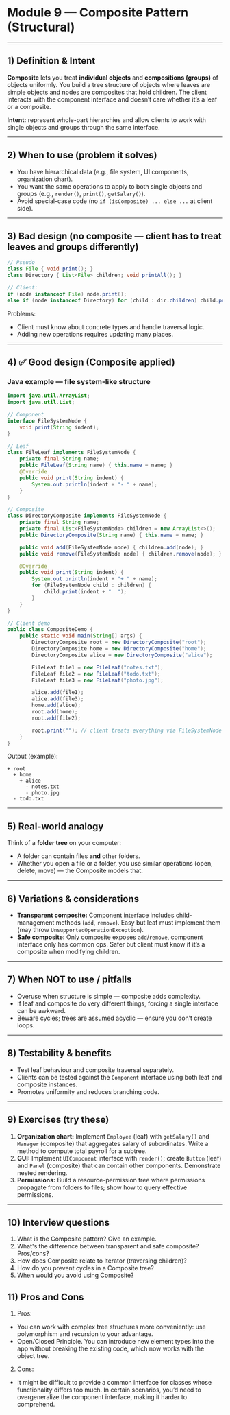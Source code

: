 # Module 9 — Composite Pattern (Structural)

---

## 1) Definition & Intent

**Composite** lets you treat **individual objects** and **compositions (groups)** of objects uniformly.
You build a tree structure of objects where leaves are simple objects and nodes are composites that hold children. The client interacts with the component interface and doesn’t care whether it’s a leaf or a composite.

**Intent:** represent whole-part hierarchies and allow clients to work with single objects and groups through the same interface.

---

## 2) When to use (problem it solves)

* You have hierarchical data (e.g., file system, UI components, organization chart).
* You want the same operations to apply to both single objects and groups (e.g., `render()`, `print()`, `getSalary()`).
* Avoid special-case code (no `if (isComposite) ... else ...` at client side).

---

## 3) Bad design (no composite — client has to treat leaves and groups differently)

```java
// Pseudo
class File { void print(); }
class Directory { List<File> children; void printAll(); }

// Client:
if (node instanceof File) node.print();
else if (node instanceof Directory) for (child : dir.children) child.print();
```

Problems:

* Client must know about concrete types and handle traversal logic.
* Adding new operations requires updating many places.

---

## 4) ✅ Good design (Composite applied)

### Java example — file system-like structure

```java
import java.util.ArrayList;
import java.util.List;

// Component
interface FileSystemNode {
    void print(String indent);
}

// Leaf
class FileLeaf implements FileSystemNode {
    private final String name;
    public FileLeaf(String name) { this.name = name; }
    @Override
    public void print(String indent) {
        System.out.println(indent + "- " + name);
    }
}

// Composite
class DirectoryComposite implements FileSystemNode {
    private final String name;
    private final List<FileSystemNode> children = new ArrayList<>();
    public DirectoryComposite(String name) { this.name = name; }

    public void add(FileSystemNode node) { children.add(node); }
    public void remove(FileSystemNode node) { children.remove(node); }

    @Override
    public void print(String indent) {
        System.out.println(indent + "+ " + name);
        for (FileSystemNode child : children) {
            child.print(indent + "  ");
        }
    }
}

// Client demo
public class CompositeDemo {
    public static void main(String[] args) {
        DirectoryComposite root = new DirectoryComposite("root");
        DirectoryComposite home = new DirectoryComposite("home");
        DirectoryComposite alice = new DirectoryComposite("alice");

        FileLeaf file1 = new FileLeaf("notes.txt");
        FileLeaf file2 = new FileLeaf("todo.txt");
        FileLeaf file3 = new FileLeaf("photo.jpg");

        alice.add(file1);
        alice.add(file3);
        home.add(alice);
        root.add(home);
        root.add(file2);

        root.print(""); // client treats everything via FileSystemNode
    }
}
```

Output (example):

```
+ root
  + home
    + alice
      - notes.txt
      - photo.jpg
  - todo.txt
```

---

## 5) Real-world analogy

Think of a **folder tree** on your computer:

* A folder can contain files **and** other folders.
* Whether you open a file or a folder, you use similar operations (open, delete, move) — the Composite models that.

---

## 6) Variations & considerations

* **Transparent composite:** Component interface includes child-management methods (`add`, `remove`). Easy but leaf must implement them (may throw `UnsupportedOperationException`).
* **Safe composite:** Only composite exposes `add`/`remove`, component interface only has common ops. Safer but client must know if it’s a composite when modifying children.

---

## 7) When NOT to use / pitfalls

* Overuse when structure is simple — composite adds complexity.
* If leaf and composite do very different things, forcing a single interface can be awkward.
* Beware cycles; trees are assumed acyclic — ensure you don’t create loops.

---

## 8) Testability & benefits

* Test leaf behaviour and composite traversal separately.
* Clients can be tested against the `Component` interface using both leaf and composite instances.
* Promotes uniformity and reduces branching code.

---

## 9) Exercises (try these)

1. **Organization chart:** Implement `Employee` (leaf) with `getSalary()` and `Manager` (composite) that aggregates salary of subordinates. Write a method to compute total payroll for a subtree.
2. **GUI:** Implement `UIComponent` interface with `render()`; create `Button` (leaf) and `Panel` (composite) that can contain other components. Demonstrate nested rendering.
3. **Permissions:** Build a resource-permission tree where permissions propagate from folders to files; show how to query effective permissions.

---

## 10) Interview questions

1. What is the Composite pattern? Give an example.
2. What's the difference between transparent and safe composite? Pros/cons?
3. How does Composite relate to Iterator (traversing children)?
4. How do you prevent cycles in a Composite tree?
5. When would you avoid using Composite?


## 11)  Pros and Cons

1. Pros:


- You can work with complex tree structures more conveniently: use polymorphism and recursion to your advantage.
- Open/Closed Principle. You can introduce new element types into the app without breaking the existing code, which now works with the object tree.


2. Cons:

- It might be difficult to provide a common interface for classes whose functionality differs too much. In certain scenarios, you’d need to overgeneralize the component interface, making it harder to comprehend.